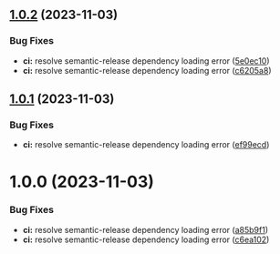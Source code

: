 ## [1.0.2](https://github.com/Veyg/Albion-WB-timer-bot/compare/v1.0.1...v1.0.2) (2023-11-03)


### Bug Fixes

* **ci:** resolve semantic-release dependency loading error ([5e0ec10](https://github.com/Veyg/Albion-WB-timer-bot/commit/5e0ec100f6b427ff64bd56504afdcd68cf484970))
* **ci:** resolve semantic-release dependency loading error ([c6205a8](https://github.com/Veyg/Albion-WB-timer-bot/commit/c6205a8e86b6a1ffc0cb264ab623c6f804e07aad))

## [1.0.1](https://github.com/Veyg/Albion-WB-timer-bot/compare/v1.0.0...v1.0.1) (2023-11-03)


### Bug Fixes

* **ci:** resolve semantic-release dependency loading error ([ef99ecd](https://github.com/Veyg/Albion-WB-timer-bot/commit/ef99ecd487d3b9219480e58e0a43aa4e86bd57ac))

# 1.0.0 (2023-11-03)


### Bug Fixes

* **ci:** resolve semantic-release dependency loading error ([a85b9f1](https://github.com/Veyg/Albion-WB-timer-bot/commit/a85b9f18704fc344a54142963262f85a684e6b69))
* **ci:** resolve semantic-release dependency loading error ([c6ea102](https://github.com/Veyg/Albion-WB-timer-bot/commit/c6ea1022188a3e9dc96335dd68efc1119ed611dc))
